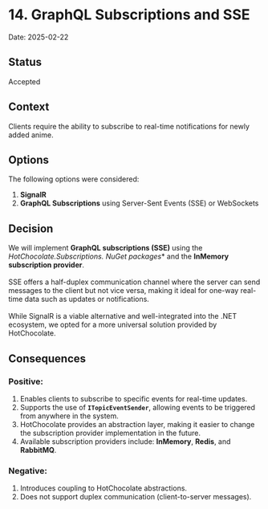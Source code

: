 # 14. GraphQL Subscriptions and SSE

Date: 2025-02-22

## Status

Accepted

## Context

Clients require the ability to subscribe to real-time notifications for newly added anime.

## Options

The following options were considered:
1. **SignalR**
2. **GraphQL Subscriptions** using Server-Sent Events (SSE) or WebSockets

## Decision

We will implement **GraphQL subscriptions (SSE)** using the **HotChocolate.Subscriptions.* NuGet packages** and the **InMemory subscription provider**. </br>  
SSE offers a half-duplex communication channel where the server can send messages to the client but not vice versa, making it ideal for one-way real-time data such as updates or notifications. </br>  
While SignalR is a viable alternative and well-integrated into the .NET ecosystem, we opted for a more universal solution provided by HotChocolate.

## Consequences

### Positive:
1. Enables clients to subscribe to specific events for real-time updates.
2. Supports the use of **`ITopicEventSender`**, allowing events to be triggered from anywhere in the system.
3. HotChocolate provides an abstraction layer, making it easier to change the subscription provider implementation in the future.
4. Available subscription providers include: **InMemory**, **Redis**, and **RabbitMQ**.

### Negative:
1. Introduces coupling to HotChocolate abstractions.
2. Does not support duplex communication (client-to-server messages).  